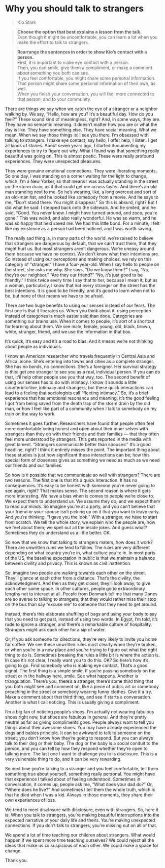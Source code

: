 # Why you should talk to strangers
> Kio Stark  

> **Choose the option that best explains a lesson from the talk.**  
> Even though it might be uncomfortable, you can learn a lot when you make the effort to talk to strangers.  

> **Rearrange the sentences in order to show Kio’s contact with a person.**  
> First, it is important to make eye contact with a person.  
> Then, you can smile, give them a compliment, or make a comment about something you both can see.  
> If you feel comfortable, you might share some personal information.  
> That person might share some personal information of their own, as well.  
> When you finish your conversation, you will feel more connected to that person, and to your community.  

There are things we say when we catch the eye of a stranger or a neighbor walking by. We say, “Hello, how are you? It’s a beautiful day. How do you feel?” These sound kind of meaningless, right? And, in some ways, they are. They have no semantic meaning. It doesn’t matter how you are or what the day is like. They have something else. They have social meaning. What we mean. When we say those things is: I see you there. I’m obsessed with talking to strangers. I make eye contact, say hello, I offer help, I listen. I get all kinds of stories. About seven years ago, I started documenting my experiences to try to figure out why. What I found was that something really beautiful was going on. This is almost poetic. These were really profound experiences. They were unexpected pleasures.

They were genuine emotional connections. They were liberating moments. So one day, I was standing on a corner waiting for the light to change, which, I’m a New Yorker, so that means I was actually standing in the street on the storm drain, as if that could get me across faster. And there’s an old man standing next to me. So he’s wearing, like, a long overcoat and sort of an old-man hat, and he looked like somebody from a movie. And he says to me, “Don’t stand there. You might disappear.” So this is absurd, right? But I did what he said. I stepped back onto the sidewalk. And he smiled, and he said, “Good. You never know. I might have turned around, and zoop, you’re gone.” This was weird, and also really wonderful. He was so warm, and he was so happy that he’d saved me. We had this little bond. For a minute, I felt like my existence as a person had been noticed, and I was worth saving.

The really sad thing is, in many parts of the world, we’re raised to believe that strangers are dangerous by default, that we can’t trust them, that they might hurt us. But most strangers aren’t dangerous. We’re uneasy around them because we have no context. We don’t know what their intentions are. So instead of using our perceptions and making choices, we rely on this category of “stranger.” I have a four-year-old. When I say hello to people on the street, she asks me why. She says, “Do we know them?” I say, “No, they’re our neighbor.” “Are they our friend?” “No, it’s just good to be friendly.” I think twice every time I say that to her, because I mean it, but as a woman, particularly, I know that not every stranger on the street has the best intentions. It is good to be friendly, and it’s good to learn when not to be, but none of that means we have to be afraid.

There are two huge benefits to using our senses instead of our fears. The first one is that it liberates us. When you think about it, using perception instead of categories is much easier said than done. Categories are something our brains use. When it comes to people, it’s sort of a shortcut for learning about them. We see male, female, young, old, black, brown, white, stranger, friend, and we use the information in that box.

It’s quick, it’s easy and it’s a road to bias. And it means we’re not thinking about people as individuals.

I know an American researcher who travels frequently in Central Asia and Africa, alone. She’s entering into towns and cities as a complete stranger. She has no bonds, no connections. She’s a foreigner. Her survival strategy is this: get one stranger to see you as a real, individual person. If you can do that, it’ll help other people see you that way, too. The second benefit of using our senses has to do with intimacy. I know it sounds a little counterintuitive, intimacy and strangers, but these quick interactions can lead to a feeling that sociologists call “fleeting intimacy.” So, it’s a brief experience that has emotional resonance and meaning. It’s the good feeling I got from being saved from the death trap of the storm drain by the old man, or how I feel like part of a community when I talk to somebody on my train on the way to work.

Sometimes it goes further. Researchers have found that people often feel more comfortable being honest and open about their inner selves with strangers than they do with their friends and their families — that they often feel more understood by strangers. This gets reported in the media with great lament. “Strangers communicate better than spouses!” It’s a good headline, right? I think it entirely misses the point. The important thing about these studies is just how significant these interactions can be; how this special form of closeness gives us something we need as much as we need our friends and our families.

So how is it possible that we communicate so well with strangers? There are two reasons. The first one is that it’s a quick interaction. It has no consequences. It’s easy to be honest with someone you’re never going to see again, right? That makes sense. The second reason is where it gets more interesting. We have a bias when is comes to people we’re close to. We expect them to understand us. We assume they do, and we expect them to read our minds. So imagine you’re at a party, and you can’t believe that your friend or your spouse isn’t picking up on it that you want to leave early. And you’re thinking, “I gave you the look.” With a stranger, we have to start from scratch. We tell the whole story, we explain who the people are, how we feel about them; we spell out all the inside jokes. And guess what? Sometimes they do understand us a little better. OK.

So now that we know that talking to strangers maters, how does it work? There are unwritten rules we tend to follow. The rules are very different depending on what country you’re in, what culture you’re in. In most parts of the US, the baseline expectation in public is that we maintain a balance between civility and privacy. This is known as civil inattention.

So, imagine two people are walking towards each other on the street. They’ll glance at each other from a distance. That’s the civility, the acknowledgment. And then as they get closer, they’ll look away, to give each other some space. In other cultures, people go to extraordinary lengths not to interact at all. People from Denmark tell me that many Danes are so averse to talking to strangers, that they would rather miss their stop on the bus than say “excuse me” to someone that they need to get around.

Instead, there’s this elaborate shuffling of bags and using your body to say that you need to get past, instead of using two words. In Egypt, I’m told, it’s rude to ignore a stranger, and there’s a remarkable culture of hospitality. Strangers might ask each other for a sip of water.

Or, if you ask someone for directions, they’re very likely to invite you home for coffee. We see these unwritten rules most clearly when they’re broken, or when you’re in a new place and you’re trying to figure out what the right thing to do is. Sometimes breaking the rules a little bit is where the action is. In case it’s not clear, I really want you to do this. OK? So here’s how it’s going to go. Find somebody who is making eye contact. That’s a good signal. The first thing is a simple smile. If you’re passing somebody on the street or in the hallway here, smile. See what happens. Another is triangulation. There’s you, there’s a stranger, there’s some third thing that you both might see and comment on, like a piece of public art or somebody preaching in the street or somebody wearing funny clothes. Give it a try. Make a comment about that third thing, and see if starts a conversation. Another is what I call noticing. This is usually giving a compliment.

I’m a big fan of noticing people’s shoes. I’m actually not wearing fabulous shoes right now, but shoes are fabulous in general. And they’re pretty neutral as far as giving compliments goes. People always want to tell you things about their awesome shoes. You may have already experienced the dogs and babies principle. It can be awkward to talk to someone on the street; you don’t know how they’re going to respond. But you can always talk to their dog or their baby. The dog or the baby is a social conduit to the person, and you can tell by how they respond whether they’re open to talking more. The last one I want to challenge you to is disclosure. This is a very vulnerable thing to do, and it can be very rewarding.

So next time you’re talking to a stranger and you feel comfortable, tell them something true about yourself, something really personal. You might have that experience I talked about of feeling understood. Sometimes in conversation, it comes up, people ask me, “What does your dad do?” Or, “Where does he live?” And sometimes I tell them the whole truth, which is that he died when I was a kid. Always in those moments, they share their own experiences of loss.

We tend to meet disclosure with disclosure, even with strangers. So, here it is. When you talk to strangers, you’re making beautiful interruptions into the expected narrative of your daily life and theirs. You’re making unexpected connections. If you don’t talk to strangers, you’re missing out on all of that.

We spend a lot of time teaching our children about strangers. What would happen if we spent more time teaching ourselves? We could reject all the ideas that make us so suspicious of each other. We could make a space for change.

Thank you.